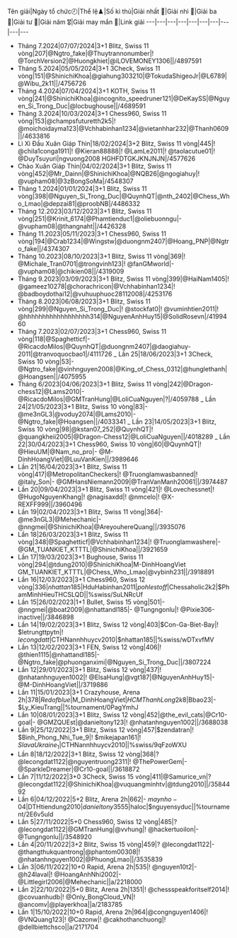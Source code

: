 Tên giải|Ngày tổ chức🕗|Thể lệ♟️|Số kì thủ|Giải nhất 🥇|Giải nhì 🥈|Giải ba 🥉|Giải tư 🏅|Giải năm 🎖️|Giải may mắn 🌟|Link giải
---|---|---|---|---|---|---|---|---|---
* Tháng 7.2024|07/07/2024|3+1 Blitz, Swiss 11 vòng|207|@Ngtro_fake|@Thuytrannonumber|! @TorchVersion2|@Huongkhiet|@iLOVEMONEY1306||/4897591
* Tháng 5.2024|05/05/2024|3+1 3Check, Swiss 11 vòng|151|@ShinichiKhoa|@giahung303210|@TokudaShigeoJr|@L6789|@Wibu_2k11||/4756726
* Tháng 4.2024|07/04/2024|3+1 KOTH, Swiss 11 vòng|241|@ShinichiKhoa|@incognito_speedruner121|@DeKaySS|@Nguyen_Si_Trong_Duc|@locbughouse||/4689591
* Tháng 3.2024|10/03/2024|3+1 Chess960, Swiss 11 vòng|153|@champsfuturetth2k5|! @moichoidayma123|@Vchhabinhan1234|@vietanhhar232|@Thanh0609||/4633816
* Lì Xì Đầu Xuân Giáp Thìn|18/02/2024|3+2 Blitz, Swiss 11 vòng|445|! @chila1conga1911|! @Kieran88888|! @LamLe2011|! @taolacutue01|! @DuyTsuyuri|ngvuong2008 HGHFDTGKJKNJNJN|/4577626
* Chào Xuân Giáp Thìn|04/02/2024|3+1 Blitz, Swiss 11 vòng|452|@Mr_Dainn|@ShinichiKhoa|@NQB26|@ngogiahuy|! @vupham08|@3zBongSoMa|/4548307
* Tháng 1.2024|01/01/2024|3+1 Blitz, Swiss 11 vòng|398|@Nguyen_Si_Trong_Duc|@QuynhQT|@nth_2402|@Chess_Who_Lmao|@depzai81|@proobNB|/4486332
* Tháng 12.2023|03/12/2023|3+1 Blitz, Swiss 11 vòng|251|@Krinit_6174|@Phamtienduc1|@oliebuonngu|- @vupham08|@thangnaht||/4426328
* Tháng 11.2023|05/11/2023|3+1 Chess960, Swiss 11 vòng|194|@Crab1234|@Wingstw|@duongnm2407|@Hoang_PNP|@Ngtro_fake||/4374307
* Tháng 10.2023|08/10/2023|3+1 Blitz, Swiss 11 vòng|369|! @Michale_Tran0701|@trongvinh123|! @fanGMworld|- @vupham08|@chikien08||/4319009
* Tháng 9.2023|03/09/2023|3+1 Blitz, Swiss 11 vòng|399|@HaiNam1405|! @gameez10278|@chorachricon|@Vchhabinhan1234|! @badboydothai12|@vuhuuphuoc28112008|/4253176
* Tháng 8.2023|06/08/2023|3+1 Blitz, Swiss 11 vòng|299|@Nguyen_Si_Trong_Duc|! @stockfat0|! @vuminhtien2011|! @hhhhhhhhhhhhhhhhhh314|@NguyenAnhHuy15|@SolidRosevn|/4199460
* Tháng 7.2023|02/07/2023|3+1 Chess960, Swiss 11 vòng|118|@Spaghetticf|- @RicacdoMilos|@QuynhQT|@duongnm2407|@daogiahuy-2011|@tranvoquocbao1|/4111726
_ Lần 25|18/06/2023|3+1 3Check, Swiss 10 vòng|53|- @Ngtro_fake|@vinhnguyen2008|@King_of_Chess_0312|@hunglethanh|@Hoangsen||/4075955
* Tháng 6/2023|04/06/2023|3+1 Blitz, Swiss 11 vòng|242|@Dragon-chess12|@Lams2010|- @RicacdoMilos|@GMTranHung|@LoIiCuaNguyen|?|/4059788
_ Lần 24|21/05/2023|3+1 Blitz, Swiss 10 vòng|83|- @me3nGL3|@voduy2074|@Lams2010|- @Ngtro_fake|@Hoangsen||/4033341
_ Lần 23|14/05/2023|3+1 Blitz, Swiss 10 vòng|98|@kstan07_252|@QuynhQT|! @quangkheii2005|@Dragon-Chess12|@LoIiCuaNguyen||/4018289
_ Lần 22|30/04/2023|3+1 Chess960, Swiss 10 vòng|60|@QuynhQT|! @HieuUM|@Nam_no_pro|- @M-DinhHoangViet|@LuuVanKien||/3989646
* Lần 21|16/04/2023|3+1 Blitz, Swiss 11 vòng|417|@MetropolitanCheckers|! @Truonglamwasbanned|! @italy_Son|- @GMHansNiemann2009|@TranVanManh20061||/3974487
* Lần 20|09/04/2023|3+1 Blitz, Swiss 11 vòng|421|! @Lovechessnet|! @HugoNguyenKhang|! @nagisaxdd|! @nmcelo|! @X-REXFF999||/3960496
* Lần 19|02/04/2023|3+1 Blitz, Swiss 11 vòng|364|- @me3nGL3|@Mehechanic|- @nngmei|@ShinichiKhoa|@AreyouhereQuang||/3935076
* Lần 18|26/03/2023|3+1 Blitz, Swiss 11 vòng|348|@Spaghetticf|@Vchhabinhan1234|! @Truonglamwashere|- @GM_TUANKIET_KTTTL|@ShinichiKhoa||/3921659
* Lần 17|19/03/2023|3+1 Bughouse, Swiss 11 vòng|294|@tdung2010|@ShinichiKhoa|M-DinhHoangViet GM_TUANKIET_KTTTL|@Chess_Who_Lmao|@vybinh231||/3918891
* Lần 16|12/03/2023|3+1 Chess960, Swiss 12 vòng|336|$nhattan185|$HduHabinhan2011|$pohlestoff|$Chessaholic2k2|$PhamMinhHieuTHCSLQD||%swiss/SuLNRcUf
* Lần 15|26/02/2023|1+1 Bullet, Swiss 15 vòng|501|- @nngmei|@boat2009|@nhattandl185|- @Tungngonlu|! @Pixie306-inactive||/3846898
* Lần 14|19/02/2023|3+1 Blitz, Swiss 12 vòng|403|$Con-Ga-Biet-Bay|! $letrungttpytn|! $lecongdatt|$CTHNannhhuycv2010|$nhattan185||%swiss/wDTxvfMV
* Lần 13|12/02/2023|3+1 FEN, Swiss 12 vòng|406|! @thien1115|@nhattandl185|- @Ngtro_fake|@phuonganximi|@Nguyen_Si_Trong_Duc||/3807224
* Lần 12|29/01/2023|3+1 Blitz, Swiss 12 vòng|437|! @nhatanhnguyen1002|! @ElsaHung|@vgt187|@NguyenAnhHuy15|- @M-DinhHoangViet||/3719886
* Lần 11|15/01/2023|3+1 Crazyhouse, Arena 2h|378|$Redofblue|$M_DinhHoangViet|$HCMThanhLong2k8|$Bbao23|- $Ly_KieuTrang||%tournament/0PagYmhJ
* Lần 10|08/01/2023|3+1 Blitz, Swiss 12 vòng|452|@the_evil_cats|@Cr10-goal|- @GMZQUEst|@danieltony123|! @nhatanhnguyen1002||/3688038
* Lần 9|25/12/2022|3+1 Blitz, Swiss 12 vòng|457|$zendatran|! $Binh_Phong_Nhi_Tue_9|! $mikejapan161|! $SlavaUkraine_1|$CTHNannhhuycv2010||%swiss/9qFzoWXU
* Lần 8|18/12/2022|3+1 Blitz, Swiss 12 vòng|368|? @lecongdat1122|@nguyentruong2311|! @ThePowerGem|- @SparkleDreamer|@Cr10-goal||/3618872
* Lần 7|11/12/2022|3+0 3Check, Swiss 15 vòng|411|@Samurice_vn|? @lecongdat1122|@ShinichiKhoa|@vuquangminhtv|@tdung2010||/3584492
* Lần 6|04/12/2022|5+2 Blitz, Arena 2h|662|- $maynho-04|$DTHtiendung2010|$danieltony3555|$haloc|$nguyensyduc||%tournament/2E6v5uld
* Lần 5|27/11/2022|5+0 Chess960, Swiss 12 vòng|485|? @lecongdat1122|@GMTranHung|@vvhung|! @hackertuoilon|- @Tungngonlu||/3548920
* Lần 4|20/11/2022|3+2 Blitz, Swiss 15 vòng|459|? @lecongdat1122|- @thangthukquantrong|@phantom00308|! @nhatanhnguyen1002|@PhuongLmao||/3535839
* Lần 3|06/11/2022|10+0 Rapid, Arena 2h|535|! @nguyen10t2|- @h24laval|! @HoangAnhNhi2002|- @Littlegirl2006|@Mehechanic||a/2218000
* Lần 2|22/10/2022|5+0 Blitz, Arena 2h|1351|! @chessspeakforitself2014|! @covuanhudb|! @Only_BongCloud_VN|! @ancomv|@playerkhoa||a/2183785
* Lần 1|15/10/2022|10+0 Rapid, Arena 2h|964|@congnguyen1406|! @VNQuang123|! @Cazonw|! @cakhothanchuong|! @dellbiettchsco||a/2171704
